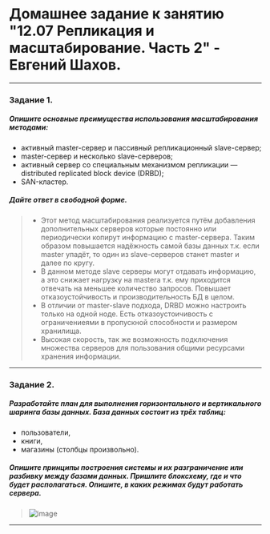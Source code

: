 # Домашнее задание к занятию "12.07 Репликация и масштабирование. Часть 2" - Евгений Шахов.
---
### Задание 1.
##### Опишите основные преимущества использования масштабирования методами:
- активный master-сервер и пассивный репликационный slave-сервер;
- master-сервер и несколько slave-серверов;
- активный сервер со специальным механизмом репликации — distributed replicated block device (DRBD);
- SAN-кластер.
##### Дайте ответ в свободной форме.
> - Этот метод масштабирования реализуется путём добавления дополнительных серверов которые постоянно или периодически копирут информацию с master-сервера. Таким образом повышается надёжность самой базы данных т.к. если master упадёт, то один из slave-серверов станет master и далее по кругу.  
> - В данном методе slave серверы могут отдавать информацию, а это снижает нагрузку на mastera т.к. ему приходится отвечать на меньшее количество запросов. Повышает отказоустойчивость и производительность БД в целом.
> - В отличии от master-slave подхода, DRBD можно настроить только на одной ноде. Есть отказоустоичивость с ограничениеями в пропускной способности и размером хранилища.
> - Высокая скорость, так же возможность подключения множества серверов для пользования общими ресурсами хранения информации.
---
### Задание 2.
##### Разработайте план для выполнения горизонтального и вертикального шаринга базы данных. База данных состоит из трёх таблиц:
- пользователи,
- книги,
- магазины (столбцы произвольно).
##### Опишите принципы построения системы и их разграничение или разбивку между базами данных. Пришлите блоксхему, где и что будет располагаться. Опишите, в каких режимах будут работать сервера.
> ![image](https://github.com/126W/hw12.07/assets/122415129/d65a40d8-caf3-4703-9bc3-2812caf38a35)

---
